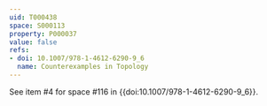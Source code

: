 ```yaml
---
uid: T000438
space: S000113
property: P000037
value: false
refs:
- doi: 10.1007/978-1-4612-6290-9_6
  name: Counterexamples in Topology
---
```


See item #4 for space #116 in {{doi:10.1007/978-1-4612-6290-9_6}}.
